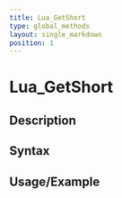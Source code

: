```yaml
---
title: Lua_GetShort
type: global_methods
layout: single_markdown
position: 1
---
```


# Lua_GetShort

## Description

## Syntax

## Usage/Example


